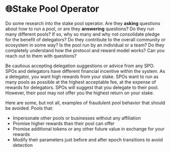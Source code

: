 # :globe_with_meridians:Stake Pool Operator

Do some research into the stake pool operator. Are they **asking** questions about how to run a pool, or are they **answering** questions? Do they run many different pools? If so, why so many and why not consolidate pledge for the benefit of delegators? Do they contribute to the overall community or ecosystem in some way? Is the pool run by an individual or a team? Do they completely understand how the protocol and reward model works? Can you reach out to them with questions?

Be cautious accepting delegation suggestions or advice from any SPO. SPOs and delegators have different financial incentive within the system. As a delegator, you want high rewards from your stake. SPOs want to run as many pools as possible at the highest acceptable fee, at the expense of rewards for delegators. SPOs will suggest that you delegate to their pool. However, their pool may not offer you the highest return on your stake.

Here are some, but not all, examples of fraudulent pool behavior that should be avoided. Pools that:

- Impersonate other pools or businesses without any affiliation
- Promise higher rewards than their pool can offer
- Promise additional tokens or any other future value in exchange for your rewards
- Modify their parameters just before and after epoch transitions to avoid detection